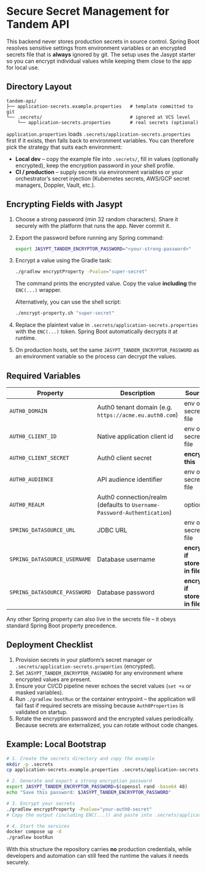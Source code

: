 # Secure Secret Management for Tandem API

This backend never stores production secrets in source control. Spring Boot resolves sensitive settings from environment variables or an encrypted secrets file that is **always** ignored by git. The setup uses the Jasypt starter so you can encrypt individual values while keeping them close to the app for local use.

## Directory Layout

```
tandem-api/
├── application-secrets.example.properties   # template committed to git
└── .secrets/                                # ignored at VCS level
    └── application-secrets.properties       # real secrets (optional)
```

`application.properties` loads `.secrets/application-secrets.properties` first if it exists, then falls back to environment variables. You can therefore pick the strategy that suits each environment:

- **Local dev** – copy the example file into `.secrets/`, fill in values (optionally encrypted), keep the encryption password in your shell profile.
- **CI / production** – supply secrets via environment variables or your orchestrator’s secret injection (Kubernetes secrets, AWS/GCP secret managers, Doppler, Vault, etc.).

## Encrypting Fields with Jasypt

1. Choose a strong password (min 32 random characters). Share it securely with the platform that runs the app. Never commit it.
2. Export the password before running any Spring command:

   ```bash
   export JASYPT_TANDEM_ENCRYPTOR_PASSWORD="<your-strong-password>"
   ```

3. Encrypt a value using the Gradle task:

   ```bash
   ./gradlew encryptProperty -Pvalue="super-secret"
   ```

   The command prints the encrypted value. Copy the value **including** the `ENC(...)` wrapper.
   
   Alternatively, you can use the shell script:
   
   ```bash
   ./encrypt-property.sh "super-secret"
   ```

4. Replace the plaintext value in `.secrets/application-secrets.properties` with the `ENC(...)` token. Spring Boot automatically decrypts it at runtime.

5. On production hosts, set the same `JASYPT_TANDEM_ENCRYPTOR_PASSWORD` as an environment variable so the process can decrypt the values.

## Required Variables

| Property | Description | Source |
|----------|-------------|--------|
| `AUTH0_DOMAIN` | Auth0 tenant domain (e.g. `https://acme.eu.auth0.com`) | env or secrets file |
| `AUTH0_CLIENT_ID` | Native application client id | env or secrets file |
| `AUTH0_CLIENT_SECRET` | Auth0 client secret | **encrypt this** |
| `AUTH0_AUDIENCE` | API audience identifier | env or secrets file |
| `AUTH0_REALM` | Auth0 connection/realm (defaults to `Username-Password-Authentication`) | optional |
| `SPRING_DATASOURCE_URL` | JDBC URL | env or secrets file |
| `SPRING_DATASOURCE_USERNAME` | Database username | **encrypt if stored in file** |
| `SPRING_DATASOURCE_PASSWORD` | Database password | **encrypt if stored in file** |

Any other Spring property can also live in the secrets file – it obeys standard Spring Boot property precedence.

## Deployment Checklist

1. Provision secrets in your platform’s secret manager or `.secrets/application-secrets.properties` (encrypted).
2. Set `JASYPT_TANDEM_ENCRYPTOR_PASSWORD` for any environment where encrypted values are present.
3. Ensure your CI/CD pipeline never echoes the secret values (`set +x` or masked variables).
4. Run `./gradlew bootRun` or the container entrypoint – the application will fail fast if required secrets are missing because `Auth0Properties` is validated on startup.
5. Rotate the encryption password and the encrypted values periodically. Because secrets are externalized, you can rotate without code changes.

## Example: Local Bootstrap

```bash
# 1. Create the secrets directory and copy the example
mkdir -p .secrets
cp application-secrets.example.properties .secrets/application-secrets.properties

# 2. Generate and export a strong encryption password
export JASYPT_TANDEM_ENCRYPTOR_PASSWORD=$(openssl rand -base64 48)
echo "Save this password: $JASYPT_TANDEM_ENCRYPTOR_PASSWORD"

# 3. Encrypt your secrets
./gradlew encryptProperty -Pvalue="your-auth0-secret"
# Copy the output (including ENC(...)) and paste into .secrets/application-secrets.properties

# 4. Start the services
docker compose up -d
./gradlew bootRun
```

With this structure the repository carries **no** production credentials, while developers and automation can still feed the runtime the values it needs securely.
